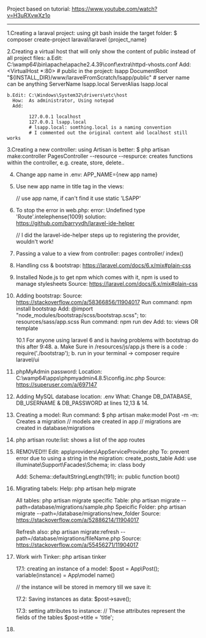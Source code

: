 
Project based on tutorial:
    https://www.youtube.com/watch?v=H3uRXvwXz1o

*********************************************************

1.Creating a laraval project:
using git bash inside the target folder:
    $ composer create-project laraval/laravel {project_name}

2.Creating a virtual host that will only show the content of public instead of all project files:
    a.Edit:   C:\wamp64\bin\apache\apache2.4.39\conf\extra\httpd-vhosts.conf
      Add:
            <VirtualHost *:80>
                # public in the project: lsapp
                DocumentRoot "${INSTALL_DIR}/www/laravelFromScratch/lsapp/public"
                # server name can be anything
                ServerName lsapp.local
                ServerAlias lsapp.local
            </VirtualHost>

    b.Edit: C:\Windows\System32\drivers\etc\host
      How:  As administrator, Using notepad
      Add:

            127.0.0.1 localhost
            127.0.0.1 lsapp.local
            # lsapp.local: somthing.local is a naming convention
            # I commented out the original content and localhost still works


3.Creating a new controller: using Artisan is better:
    $ php artisan make:controller PagesController --resource
      --respurce: creates functions within the controller, e.g. create, store, delete..

4. Change app name in .env:
    APP_NAME={new app name}

5. Use new app name in title tag in the views:
    <title>{{config('APP_NAME', 'LSAPP')}}</title> // use app name, if can't find it use static 'LSAPP'

6. To stop the error in web.php:
    error:      Undefined type 'Route'.intelephense(1009)
    solution:   https://github.com/barryvdh/laravel-ide-helper

    // I did the laravel-ide-helper steps up to registering the provider, wouldn't work!

7. Passing a value to a view from controller:
    pages controller/ index()

8. Handling css & bootstrap:
    https://laravel.com/docs/6.x/mix#plain-css

9. Installed Node.js to get npm which comes with it,
    npm is used to manage stylesheets
    Source: https://laravel.com/docs/6.x/mix#plain-css

10. Adding bootstrap:
    Source:         https://stackoverflow.com/a/58366856/11904017
    Run command:    npm install bootstrap
    Add:            @import "node_modules/bootstrap/scss/bootstrap.scss"; to: resources/sass/app.scss
    Run command:    npm run dev
    Add:            <link rel="stylesheet" href="/css/app.css"> to: views OR template

    10.1 For anyone using laravel 6 and is having problems with bootstrap do this after 9:48.
        a. Make Sure in /resources/js/app.js there is a code : require('./bootstrap');
        b. run in your terminal -> composer require laravel/ui
11. phpMyAdmin password:
    Location:   C:\wamp64\apps\phpmyadmin4.8.5\config.inc.php
    Source:     https://superuser.com/a/697147

12. Adding MySQL database
    location: .env
    What:
        Change DB_DATABASE, DB_USERNAME & DB_PASSWORD at lines 12,13 & 14.


13. Creating a model:
    Run command:        $ php artisan make:model Post -m
      -m:               Creates a migration
    // models are created in app
    // migrations are created in database/migrations

14. php artisan route:list:     shows a list of the app routes

15. REMOVED!!!
    Edit: app\providers\AppServiceProvider.php
    To: prevent error due to using a string in the migration: create_posts_table
    Add:    use illuminate\Support\Facades\Schema;
      in:   class body

    Add:    Schema::defaultStringLength(191);
      in:   public function boot()

16. Migrating tabels:
    Help: php artisan help migrate

    All tables:         php artisan migrate
    specific Table:     php artisan migrate --path=database/migrations/sample.php
    Speicific Folder:   php artisan migrate --path=/database/migrations/new_folder
    Source:             https://stackoverflow.com/a/52886214/11904017

    Refresh also:       php artisan migrate:refresh --path=/database/migrations/fileName.php
    Source:             https://stackoverflow.com/a/55456271/11904017

17. Work wirh Tinker:
    php artisan tinker

    17.1: creating an instance of a model:
        $post               =  App\Post();
        variable(instance)  =  App\model name()

    // the instance will be stored in memory till we save it:

    17.2:   Saving instances as data:
        $post->save();

    17.3: setting attributes to instance:
        // These attributes represent the fields of the tables
        $post->title = 'title';


18.
